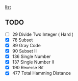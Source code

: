 
[list](https://leetcode.com/tag/bit-manipulation/)


## TODO
- [ ] 29   Divide Two Integer ( Hard )
- [x] 78   Subset
- [x] 89   Gray Code
- [x] 90   Subset II
- [x] 136  Single Number
- [x] 137  Single Number II
- [x] 190  Reverse Bit
- [x] 477  Total Hamming Distance